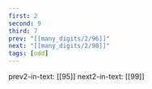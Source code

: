 ```yaml
---
first: 2
second: 9
third: 7
prev: "[[many_digits/2/96]]"
next: "[[many_digits/2/98]]"
tags: [odd]
---
```

prev2-in-text: [[95]]
next2-in-text: [[99]]
